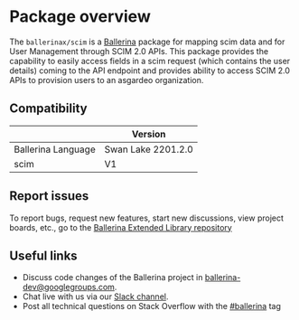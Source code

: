 # Package overview

The `ballerinax/scim` is a [Ballerina](https://ballerina.io/) package for mapping scim data and for User Management through SCIM 2.0 APIs. This package provides the capability to easily access fields in a scim request (which contains the user details) coming to the API endpoint and provides ability to access SCIM 2.0 APIs to provision users to an asgardeo organization.

## Compatibility
|                    | Version            |
|--------------------|--------------------|
| Ballerina Language | Swan Lake 2201.2.0 |
| scim               | V1                 |

## Report issues
To report bugs, request new features, start new discussions, view project boards, etc., go to the [Ballerina Extended Library repository](https://github.com/ballerina-platform/ballerina-extended-library)

## Useful links
- Discuss code changes of the Ballerina project in [ballerina-dev@googlegroups.com](mailto:ballerina-dev@googlegroups.com).
- Chat live with us via our [Slack channel](https://ballerina.io/community/slack/).
- Post all technical questions on Stack Overflow with the [#ballerina](https://stackoverflow.com/questions/tagged/ballerina) tag